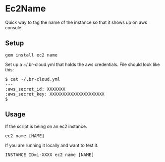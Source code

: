 Ec2Name
===========

Quick way to tag the name of the instance so that it shows up on aws console.

Setup
------------

<pre>
gem install ec2_name
</pre>

Set up a ~/.br-cloud.yml that holds the aws credentials.  File should look like this:

<pre>
$ cat ~/.br-cloud.yml
--- 
:aws_secret_id: XXXXXXX
:aws_secret_key: XXXXXXXXXXXXXXXXXXXXX
$ 
</pre>

Usage
-------------------

If the script is being on an ec2 instance.

<pre>
ec2_name [NAME]
</pre>

If you are running it locally and want to test it.

<pre>
INSTANCE_ID=i-XXXX ec2_name [NAME]
</pre>